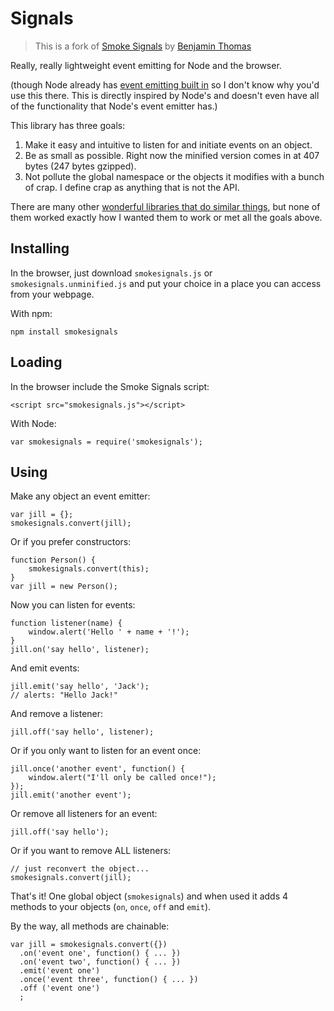 Signals
=======

> This is a fork of [Smoke
> Signals](https://bitbucket.org/bentomas/smokesignals.js/) by [Benjamin Thomas](https://bitbucket.org/bentomas)


Really, really lightweight event emitting for Node and the browser.

(though Node already has [event emitting built in][1] so I don't know why you'd
use this there. This is directly inspired by Node's and doesn't even have all of
the functionality that Node's event emitter has.)

This library has three goals:

1. Make it easy and intuitive to listen for and initiate events on an object.
2. Be as small as possible. Right now the minified version comes in at 407 bytes
   (247 bytes gzipped).
3. Not pollute the global namespace or the objects it modifies with a bunch of
   crap. I define crap as anything that is not the API.

There are many other [wonderful libraries that do similar things][2], but none
of them worked exactly how I wanted them to work or met all the goals above.

Installing
----------

In the browser, just download `smokesignals.js` or `smokesignals.unminified.js`
and put your choice in a place you can access from your webpage.

With npm:

    npm install smokesignals

Loading
-------

In the browser include the Smoke Signals script:

    <script src="smokesignals.js"></script>

With Node:

    var smokesignals = require('smokesignals');

Using
-----

Make any object an event emitter:

    var jill = {};
    smokesignals.convert(jill);

Or if you prefer constructors:

    function Person() {
        smokesignals.convert(this);
    }
    var jill = new Person();

Now you can listen for events:

    function listener(name) {
        window.alert('Hello ' + name + '!');
    }
    jill.on('say hello', listener);

And emit events:

    jill.emit('say hello', 'Jack');
    // alerts: "Hello Jack!"

And remove a listener:

    jill.off('say hello', listener);

Or if you only want to listen for an event once:

    jill.once('another event', function() {
        window.alert("I'll only be called once!");
    });
    jill.emit('another event');

Or remove all listeners for an event:

    jill.off('say hello');

Or if you want to remove ALL listeners:

    // just reconvert the object...
    smokesignals.convert(jill);

That's it! One global object (`smokesignals`) and when used it adds 4 methods to
your objects (`on`, `once`, `off` and `emit`).

By the way, all methods are chainable:

    var jill = smokesignals.convert({})
      .on('event one', function() { ... })
      .on('event two', function() { ... })
      .emit('event one')
      .once('event three', function() { ... })
      .off ('event one')
      ;

[1]: http://nodejs.org/docs/latest/api/events.html
[2]: http://microjs.com/#events
